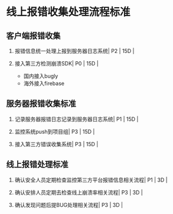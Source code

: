 # 线上报错收集处理流程标准

## 客户端报错收集

1. 报错信息统一处理上报到服务器日志系统| P2 | 15D |

2. 接入第三方检测崩溃SDK| P0 | 15D |
    * 国内接入bugly
    * 海外接入firebase

## 服务器报错收集标准

1. 记录服务器报错日志记录到服务器日志系统| P1 | 15D |

2. 监控系统push到项目组| P3 | 15D |

3. 接入第三方错误收集系统| P3 | 15D |

## 线上报错处理标准

1. 确认安全人员定期检查监控第三方平台报错信息相关流程| P1 | 3D |

2. 确认安排人员定期去检查线上崩溃率相关流程| P3 | 3D |

3. 确认发现问题后提BUG处理相关流程| P3 | 3D |